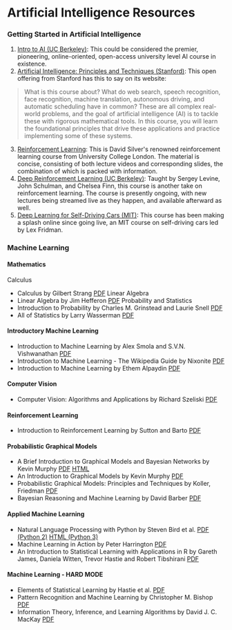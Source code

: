 # Artificial Intelligence Resources

### Getting Started in Artificial Intelligence
1. [Intro to AI (UC Berkeley)](http://ai.berkeley.edu/home.html): This could be considered the premier, pioneering, online-oriented, open-access university level AI course in existence.
2. [Artificial Intelligence: Principles and Techniques (Stanford)](http://web.stanford.edu/class/cs221/2016/): This open offering from Stanford has this to say on its website:

> What is this course about? What do web search, speech recognition, face recognition, machine translation, autonomous driving, and automatic scheduling have in common? These are all complex real-world problems, and the goal of artificial intelligence (AI) is to tackle these with rigorous mathematical tools. In this course, you will learn the foundational principles that drive these applications and practice implementing some of these systems.
3. [Reinforcement Learning](http://www0.cs.ucl.ac.uk/staff/d.silver/web/Teaching.html): This is David Silver's renowned reinforcement learning course from University College London. The material is concise, consisting of both lecture videos and corresponding slides, the combination of which is packed with information.
4. [Deep Reinforcement Learning (UC Berkeley)](http://rll.berkeley.edu/deeprlcourse/): Taught by Sergey Levine, John Schulman, and Chelsea Finn, this course is another take on reinforcement learning. The course is presently ongoing, with new lectures being streamed live as they happen, and available afterward as well.
5. [Deep Learning for Self-Driving Cars (MIT)](http://selfdrivingcars.mit.edu/): This course has been making a splash online since going live, an MIT course on self-driving cars led by Lex Fridman.

### Machine Learning
#### Mathematics
Calculus
* Calculus by Gilbert Strang [PDF](https://ocw.mit.edu/ans7870/resources/Strang/Edited/Calculus/Calculus.pdf)
Linear Algebra
* Linear Algebra by Jim Hefferon [PDF](http://joshua.smcvt.edu/linearalgebra/book.pdf)
Probability and Statistics
* Introduction to Probability by Charles M. Grinstead and Laurie Snell [PDF](https://www.dartmouth.edu/~chance/teaching_aids/books_articles/probability_book/amsbook.mac.pdf)
* All of Statistics by Larry Wasserman [PDF](http://www.ic.unicamp.br/~wainer/cursos/1s2013/ml/livro.pdf)

#### Introductory Machine Learning
* Introduction to Machine Learning by Alex Smola and S.V.N. Vishwanathan [PDF](http://alex.smola.org/drafts/thebook.pdf)
* Introduction to Machine Learning - The Wikipedia Guide by Nixonite [PDF](https://github.com/Nixonite/open-source-machine-learning-degree/raw/master/Introduction%20to%20Machine%20Learning%20-%20Wikipedia.pdf)
* Introduction to Machine Learning by Ethem Alpaydin [PDF](http://cs.du.edu/~mitchell/mario_books/Introduction_to_Machine_Learning_-_2e_-_Ethem_Alpaydin.pdf)

#### Computer Vision
* Computer Vision: Algorithms and Applications by Richard Szeliski [PDF](http://szeliski.org/Book/drafts/SzeliskiBook_20100903_draft.pdf)

#### Reinforcement Learning
* Introduction to Reinforcement Learning by Sutton and Barto [PDF](http://people.inf.elte.hu/lorincz/Files/RL_2006/SuttonBook.pdf)

#### Probabilistic Graphical Models
* A Brief Introduction to Graphical Models and Bayesian Networks by Kevin Murphy [PDF](http://www.cs.ubc.ca/~murphyk/Bayes/bayes_tutorial.pdf) [HTML](http://www.cs.ubc.ca/~murphyk/Bayes/bnintro.html)
* An Introduction to Graphical Models by Kevin Murphy [PDF](http://www.cs.ubc.ca/~murphyk/Papers/intro_gm.pdf)
* Probabilistic Graphical Models: Principles and Techniques by Koller, Friedman [PDF](http://vk.com/doc168073_304660839?hash=39a33dd8aa6b141d8a&dl=b667454bc650f66cc0)
* Bayesian Reasoning and Machine Learning by David Barber [PDF](http://web4.cs.ucl.ac.uk/staff/D.Barber/textbook/090310.pdf)

#### Applied Machine Learning
* Natural Language Processing with Python by Steven Bird et al. [PDF (Python 2)](http://victoria.lviv.ua/html/fl5/NaturalLanguageProcessingWithPython.pdf) [HTML (Python 3)](http://www.nltk.org/book/)
* Machine Learning in Action by Peter Harrington [PDF](http://www2.ift.ulaval.ca/~chaib/IFT-4102-7025/public_html/Fichiers/Machine_Learning_in_Action.pdf)
* An Introduction to Statistical Learning with Applications in R by Gareth James, Daniela Witten, Trevor Hastie and Robert Tibshirani [PDF](http://www-bcf.usc.edu/~gareth/ISL/ISLR%20Fourth%20Printing.pdf)

#### Machine Learning - HARD MODE
* Elements of Statistical Learning by Hastie et al. [PDF](http://statweb.stanford.edu/~tibs/ElemStatLearn/)
* Pattern Recognition and Machine Learning by Christopher M. Bishop [PDF](http://users.isr.ist.utl.pt/~wurmd/Livros/school/Bishop%20-%20Pattern%20Recognition%20And%20Machine%20Learning%20-%20Springer%20%202006.pdf)
* Information Theory, Inference, and Learning Algorithms by David J. C. MacKay [PDF](http://www.inference.phy.cam.ac.uk/itprnn/book.pdf)
